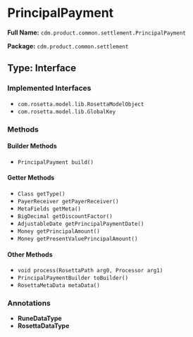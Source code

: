 # PrincipalPayment

**Full Name:** `cdm.product.common.settlement.PrincipalPayment`

**Package:** `cdm.product.common.settlement`

## Type: Interface

### Implemented Interfaces

- `com.rosetta.model.lib.RosettaModelObject`
- `com.rosetta.model.lib.GlobalKey`

### Methods

#### Builder Methods

- `PrincipalPayment build()`

#### Getter Methods

- `Class getType()`
- `PayerReceiver getPayerReceiver()`
- `MetaFields getMeta()`
- `BigDecimal getDiscountFactor()`
- `AdjustableDate getPrincipalPaymentDate()`
- `Money getPrincipalAmount()`
- `Money getPresentValuePrincipalAmount()`

#### Other Methods

- `void process(RosettaPath arg0, Processor arg1)`
- `PrincipalPaymentBuilder toBuilder()`
- `RosettaMetaData metaData()`

### Annotations

- **RuneDataType**
- **RosettaDataType**

